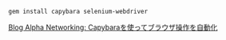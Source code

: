 ```
gem install capybara selenium-webdriver
```

[Blog Alpha Networking: Capybaraを使ってブラウザ操作を自動化](https://alpha-netzilla.blogspot.com/2016/03/crawler.html)
